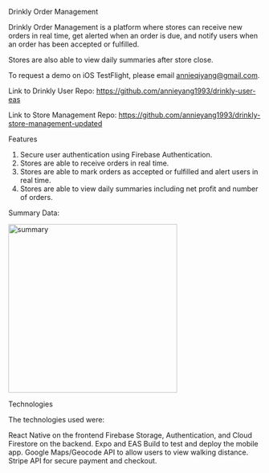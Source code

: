 Drinkly Order Management

Drinkly Order Management is a platform where stores can receive new orders in real time, get alerted when an order is due, and notify users when an order has been accepted or fulfilled. 

Stores are also able to view daily summaries after store close.


To request a demo on iOS TestFlight, please email annieqiyang@gmail.com.


Link to Drinkly User Repo: https://github.com/annieyang1993/drinkly-user-eas

Link to Store Management Repo: https://github.com/annieyang1993/drinkly-store-management-updated

Features

1. Secure user authentication using Firebase Authentication.
2. Stores are able to receive orders in real time.
3. Stores are able to mark orders as accepted or fulfilled and alert users in real time.
4. Stores are able to view daily summaries including net profit and number of orders. 

Summary Data:

<img width="336" alt="summary" src="https://user-images.githubusercontent.com/82074442/157369967-07097e97-c224-4b5f-a7b6-a43908e2e38a.png">


Technologies

The technologies used were:

React Native on the frontend
Firebase Storage, Authentication, and Cloud Firestore on the backend.
Expo and EAS Build to test and deploy the mobile app.
Google Maps/Geocode API to allow users to view walking distance.
Stripe API for secure payment and checkout.
